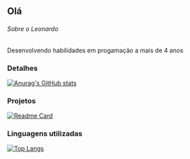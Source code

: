 ## Olá

###### Sobre o Leonardo

  Desenvolvendo habilidades em progamação a mais de 4 anos 

### Detalhes

  [![Anurag's GitHub stats](https://github-readme-stats.vercel.app/api?username=LeonardoPereira003&show_icons=true&theme=dark)](https://github.com/anuraghazra/github-readme-stats)

### Projetos

[![Readme Card](https://github-readme-stats.vercel.app/api/pin/?username=LeonardoPereira003&repo=Estudos.github.io&theme=dark)](https://github.com/anuraghazra/github-readme-stats)
### Linguagens utilizadas

[![Top Langs](https://github-readme-stats.vercel.app/api/top-langs/?username=LeonardoPereira&layout=compact)](https://github.com/anuraghazra/github-readme-stats)
